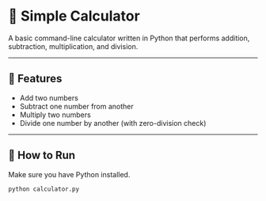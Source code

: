 # 🔢 Simple Calculator

A basic command-line calculator written in Python that performs addition, subtraction, multiplication, and division.

---

## 📌 Features
- Add two numbers
- Subtract one number from another
- Multiply two numbers
- Divide one number by another (with zero-division check)

---

## 🚀 How to Run

Make sure you have Python installed.

```bash
python calculator.py
